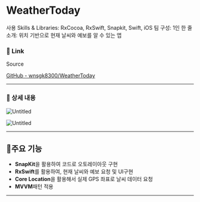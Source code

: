 # WeatherToday

사용 Skills & Libraries: RxCocoa, RxSwift, Snapkit, Swift, iOS
팀 구성: 1인
한 줄 소개: 위치 기반으로 현재 날씨와 예보를 알 수 있는 앱

### 🔗 Link

Source

[GitHub - wnsgk8300/WeatherToday](https://github.com/wnsgk8300/WeatherToday)

---

### 📖 상세 내용

![Untitled](WeatherToday%20b0a1c611c9004e848131569df33894b6/Untitled.png)

![Untitled](WeatherToday%20b0a1c611c9004e848131569df33894b6/Untitled%201.png)

---

## 📱주요 기능

- **SnapKit**을 활용하여 코드로 오토레이아웃 구현
- **RxSwift**를 활용하여, 현재 날씨와 예보 요청 및 UI구현
- **Core Location**을 활용해서 실제 GPS 좌표로 날씨 데이터 요청
- **MVVM**패턴 적용

---
